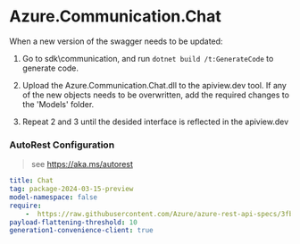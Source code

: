 # Azure.Communication.Chat
When a new version of the swagger needs to be updated:
1. Go to sdk\communication, and run `dotnet build /t:GenerateCode` to generate code.
2. Upload the Azure.Communication.Chat.dll to the apiview.dev tool.
If any of the new objects needs to be overwritten, add the required changes to the 'Models' folder.

3. Repeat 2 and 3 until the desided interface is reflected in the apiview.dev

### AutoRest Configuration
> see https://aka.ms/autorest

``` yaml
title: Chat
tag: package-2024-03-15-preview
model-namespace: false
require:
    -  https://raw.githubusercontent.com/Azure/azure-rest-api-specs/3fb73ef5a3af2c138b53e3cced182095b671a679/specification/communication/data-plane/Chat/readme.md
payload-flattening-threshold: 10
generation1-convenience-client: true
```
